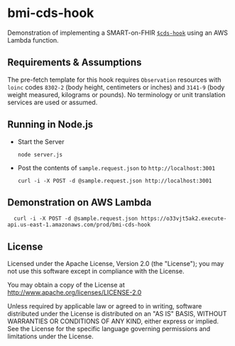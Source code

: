 # bmi-cds-hook

Demonstration of implementing a SMART-on-FHIR [`$cds-hook`](https://github.com/jmandel/cds-hooks/wiki)
using an AWS Lambda function.

## Requirements & Assumptions

The pre-fetch template for this hook requires `Observation` resources
with `loinc` codes `8302-2` (body height, centimeters or inches) and `3141-9`
(body weight measured, kilograms or pounds). No terminology or unit
translation services are used or assumed.

## Running in Node.js

* Start the Server

      node server.js

* Post the contents of `sample.request.json` to `http://localhost:3001`

      curl -i -X POST -d @sample.request.json http://localhost:3001

## Demonstration on AWS Lambda

      curl -i -X POST -d @sample.request.json https://o33vjt5ak2.execute-api.us-east-1.amazonaws.com/prod/bmi-cds-hook

## License

Licensed under the Apache License, Version 2.0 (the "License"); you may not use this software except in compliance with the License.

You may obtain a copy of the License at http://www.apache.org/licenses/LICENSE-2.0

Unless required by applicable law or agreed to in writing, software distributed under the License is distributed on an "AS IS" BASIS, WITHOUT WARRANTIES OR CONDITIONS OF ANY KIND, either express or implied. See the License for the specific language governing permissions and limitations under the License.
